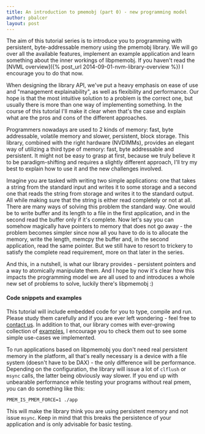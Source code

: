 ```yaml
---
title: An introduction to pmemobj (part 0) - new programming model
author: pbalcer
layout: post
---
```


The aim of this tutorial series is to introduce you to programming with persistent, byte-addressable memory using the pmemobj library. We will go over all the available features, implement an example application and learn something about the inner workings of libpmemobj. If you haven't read the [NVML overview]({% post_url 2014-09-01-nvm-library-overview %}) I encourage you to do that now.

When designing the library API, we've put a heavy emphasis on ease of use and "management explainability", as well as flexibility and performance. Our hope is that the most intuitive solution to a problem is the correct one, but usually there is more than one way of implementing something. In the course of this tutorial I'll make it clear when that's the case and explain what are the pros and cons of the different approaches.

Programmers nowadays are used to 2 kinds of memory: fast, byte addressable, volatile memory and slower, persistent, block storage. This library, combined with the right hardware (NVDIMMs), provides an elegant way of utilizing a third type of memory: fast, byte addressable and persistent. It might not be easy to grasp at first, because we truly believe it to be paradigm-shifting and requires a slightly different approach, I'll try my best to explain how to use it and the new challenges involved.

Imagine you are tasked with writing two simple applications: one that takes a string from the standard input and writes it to some storage and a second one that reads the string from storage and writes it to the standard output. All while making sure that the string is either read completely or not at all. There are many ways of solving this problem the standard way. One would be to write buffer and its length to a file in the first application, and in the second read the buffer only if it's complete. Now let's say you can somehow magically have pointers to memory that does not go away - the problem becomes simpler since now all you have to do is to allocate the memory, write the length, memcpy the buffer and, in the second application, read the same pointer. But we still have to resort to trickery to satisfy the complete read requirement, more on that later in the series.

And this, in a nutshell, is what our library provides - persistent pointers and a way to atomically manipulate them. And I hope by now it's clear how this impacts the programming model we are all used to and introduces a whole new set of problems to solve, luckily there's libpmemobj :)


#### Code snippets and examples

This tutorial will include embedded code for you to type, compile and run. Please study them carefully and if you are ever left wondering - feel free to [contact us](http://pmem.io/about/). In addition to that, our library comes with ever-growing collection of [examples](https://github.com/pmem/nvml/tree/master/src/examples), I encourage you to check them out to see some simple use-cases we implemented.

To run applications based on libpmemobj you don't need real persistent memory in the platform, all that's really necessary is a device with a file system (doesn't have to be DAX) - the only difference will be performance. Depending on the configuration, the library will issue a lot of `clflush` or `msync` calls, the latter being obviously way slower. If you end up with unbearable performance while testing your programs without real pmem, you can do something like this:

	PMEM_IS_PMEM_FORCE=1 ./app

This will make the library think you are using persistent memory and not issue `msync`. Keep in mind that this breaks the persistence of your application and is only advisable for basic testing.

